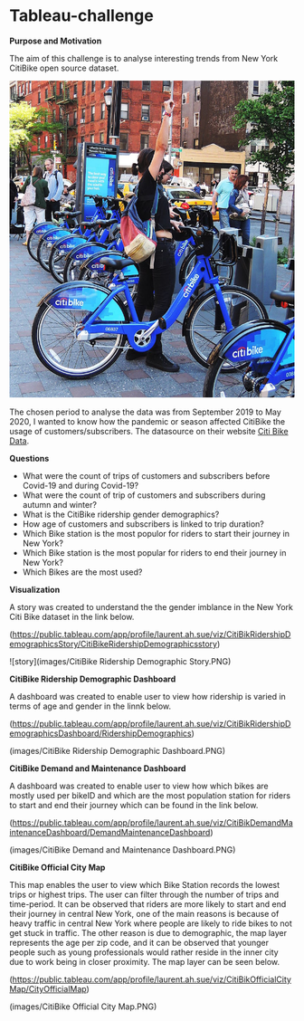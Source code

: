 # Tableau-challenge

**Purpose and Motivation**

The aim of this challenge is to analyse interesting trends from New York CitiBike open source dataset.

![Citi-Bikes](images/citi-bike-station-bikes.jpg)

The chosen period to analyse the data was from September 2019 to May 2020, I wanted to know how the pandemic or season affected CitiBike the usage of customers/subscribers. The datasource on their website [Citi Bike Data](https://wwww.citibikenyc.com/system-data).

**Questions**

* What were the count of trips of customers and subscribers before Covid-19 and during Covid-19?
* What were the count of trip of customers and subscribers during autumn and winter?
* What is the CitiBike ridership gender demographics?
* How age of customers and subscribers is linked to trip duration?
* Which Bike station is the most populor for riders to start their journey in New York?
* Which Bike station is the most popular for riders to end their journey in New York?
* Which Bikes are the most used?

**Visualization**

A story was created to understand the the gender imblance in the New York Citi Bike dataset in the link below.

(https://public.tableau.com/app/profile/laurent.ah.sue/viz/CitiBikRidershipDemographicsStory/CitiBikeRidershipDemographicsstory)

![story](images/CitiBike Ridership Demographic Story.PNG)

**CitiBike Ridership Demographic Dashboard**

A dashboard was created to enable user to view how ridership is varied in terms of age and gender in the linnk below.

(https://public.tableau.com/app/profile/laurent.ah.sue/viz/CitiBikRidershipDemographicsDashboard/RidershipDemographics)

(images/CitiBike Ridership Demographic Dashboard.PNG)


**CitiBike Demand and Maintenance Dashboard**

A dashboard was created to enable user to view how which bikes are mostly used per bikeID and which are the most population station for riders to start and end their journey which can be found in the link below.

(https://public.tableau.com/app/profile/laurent.ah.sue/viz/CitiBikDemandMaintenanceDashboard/DemandMaintenanceDashboard)

(images/CitiBike Demand and Maintenance Dashboard.PNG)


**CitiBike Official City Map**

This map enables the user to view which Bike Station records the lowest trips or highest trips. The user can filter through the number of trips and time-period. It can be observed that riders are more likely to start and end their journey in central New York, one of the main reasons is because of heavy traffic in central New York where people are likely to ride bikes to not get stuck in traffic. The other reason is due to demographic, the map layer represents the age per zip code, and it can be observed that younger people such as young professionals would rather reside in the inner city due to work being in closer proximity.  The map layer can be seen below.

(https://public.tableau.com/app/profile/laurent.ah.sue/viz/CitiBikOfficialCityMap/CityOfficialMap)

(images/CitiBike Official City Map.PNG)


